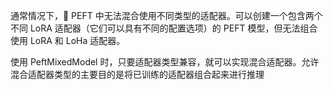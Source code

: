 通常情况下，🤗 PEFT 中无法混合使用不同类型的适配器。可以创建一个包含两个不同 LoRA 适配器（它们可以具有不同的配置选项）的 PEFT 模型，但无法组合使用 LoRA 和 LoHa 适配器。

使用 PeftMixedModel 时，只要适配器类型兼容，就可以实现混合适配器。允许混合适配器类型的主要目的是将已训练的适配器组合起来进行推理

